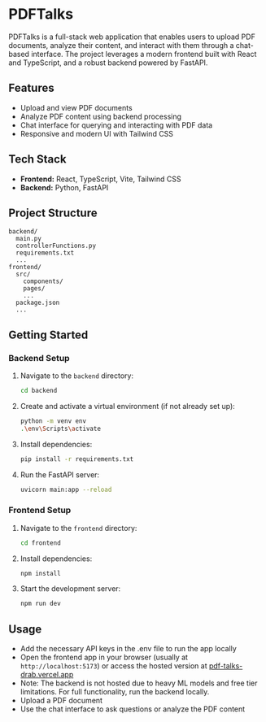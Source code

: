 # PDFTalks

PDFTalks is a full-stack web application that enables users to upload PDF documents, analyze their content, and interact with them through a chat-based interface. The project leverages a modern frontend built with React and TypeScript, and a robust backend powered by FastAPI.

## Features

- Upload and view PDF documents
- Analyze PDF content using backend processing
- Chat interface for querying and interacting with PDF data
- Responsive and modern UI with Tailwind CSS

## Tech Stack

- **Frontend:** React, TypeScript, Vite, Tailwind CSS
- **Backend:** Python, FastAPI

## Project Structure

```
backend/
  main.py
  controllerFunctions.py
  requirements.txt
  ...
frontend/
  src/
    components/
    pages/
    ...
  package.json
  ...
```

## Getting Started

### Backend Setup

1. Navigate to the `backend` directory:
   ```sh
   cd backend
   ```
2. Create and activate a virtual environment (if not already set up):
   ```sh
   python -m venv env
   .\env\Scripts\activate
   ```
3. Install dependencies:
   ```sh
   pip install -r requirements.txt
   ```
4. Run the FastAPI server:
   ```sh
   uvicorn main:app --reload
   ```

### Frontend Setup

1. Navigate to the `frontend` directory:
   ```sh
   cd frontend
   ```
2. Install dependencies:
   ```sh
   npm install
   ```
3. Start the development server:
   ```sh
   npm run dev
   ```

## Usage

- Add the necessary API keys in the .env file to run the app locally
- Open the frontend app in your browser (usually at `http://localhost:5173`) or access the hosted version at [pdf-talks-drab.vercel.app](https://pdf-talks-drab.vercel.app)
- Note: The backend is not hosted due to heavy ML models and free tier limitations. For full functionality, run the backend locally.
- Upload a PDF document
- Use the chat interface to ask questions or analyze the PDF content
